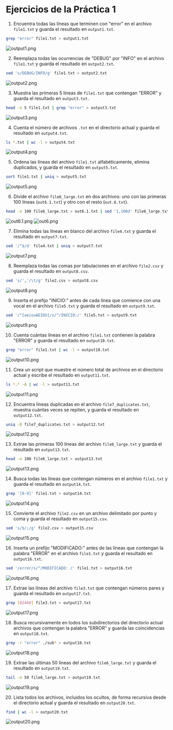 # Ejercicios de la Práctica 1

1. Encuentra todas las líneas que terminen con "error" en el archivo `file1.txt` y guarda el resultado en `output1.txt`.
```bash
grep "error" file1.txt > output1.txt
```
![output1.png](Imagenes/output1.png)


2. Reemplaza todas las ocurrencias de "DEBUG" por "INFO" en el archivo `file1.txt` y guarda el resultado en `output2.txt`.
```bash
sed 's/DEBUG/INFO/g' file1.txt > output2.txt
```
![output2.png](Imagenes/output2.png)


3. Muestra las primeras 5 líneas de `file1.txt` que contengan "ERROR" y guarda el resultado en `output3.txt.`
```bash
head -n 5 file1.txt | grep "error" > output3.txt
```
![output3.png](Imagenes/output3.png)


4. Cuenta el número de archivos `.txt` en el directorio actual y guarda el resultado en `output4.txt`.
```bash
ls *.txt | wc -l > output4.txt
```
![output4.png](Imagenes/output4.png)


5. Ordena las líneas del archivo `file1.txt` alfabéticamente, elimina duplicados, y guarda el resultado en `output5.txt`.
```bash
sort file1.txt | uniq > output5.txt
```
![output5.png](Imagenes/output5.png) 


6. Divide el archivo `file6_large.txt` en dos archivos: uno con las primeras 100 líneas (`out6.1.txt`) y otro con el resto (`out.6.txt`).
```bash
head -n 100 file6_large.txt > out6.1.txt | sed '1,100d' file6_large.txt > out.6.txt
```
![out6.1.png](Imagenes/out6.1.png)
![out6.png](Imagenes/out.6.png)


7. Elimina todas las líneas en blanco del archivo `file4.txt` y guarda el resultado en `output7.txt`.
```bash
sed '/^$/d' file4.txt | uniq > output7.txt
```
![output7.png](Imagenes/output7.png)


8. Reemplaza todas las comas por tabulaciones en el archivo `file2.csv` y guarda el resultado en `output8.csv`.
```bash
sed 's/','/\t/g' file2.csv > output8.csv 
```
![output8.png](Imagenes/output8.png) 


9. Inserta el prefijo "INICIO:" antes de cada línea que comience con una vocal en el archivo `file5.txt` y guarda el resultado en `output9.txt`.
```bash
sed '/^[aeiouAEIOU]/s/^/INICIO:/' file5.txt > output9.txt
```
![output9.png](Imagenes/output9.png)


10. Cuenta cuántas líneas en el archivo `file1.txt` contienen la palabra "ERROR" y guarda el resultado en `output10.txt`.
```bash
grep "error" file1.txt | wc -l > output10.txt
```
![output10.png](Imagenes/output10.png)


11. Crea un script que muestre el número total de archivos en el directorio actual y escribe el resultado en `output11.txt`. 
```bash
ls *.* -A | wc -l > output11.txt
```
![output11.png](Imagenes/output11.png)


12. Encuentra líneas duplicadas en el archivo `file7_duplicates.txt`, muestra cuántas veces se repiten, y guarda el resultado en `output12.txt`.
```bash
uniq -D file7_duplicates.txt > output12.txt
```
![output12.png](Imagenes/output12.png)


13. Extrae las primeras 100 líneas del archivo `file6_large.txt` y guarda el resultado en `output13.txt`.
```bash
head -n 100 file6_large.txt > output13.txt
```
![output13.png](Imagenes/output13.png)


14. Busca todas las líneas que contengan números en el archivo `file1.txt` y guarda el resultado en `output14.txt`.
```bash
grep '[0-9]' file1.txt > output14.txt
```
![output14.png](Imagenes/output14.png)


15. Convierte el archivo `file2.csv` en un archivo delimitado por punto y coma y guarda el resultado en `output15.csv`.
```bash
sed 's/$/;/g' file2.csv > output15.csv
```
![output15.png](Imagenes/output15.png)


16. Inserta un prefijo "MODIFICADO:" antes de las líneas que contengan la palabra "ERROR" en el archivo `file1.txt` y guarda el resultado en `output16.txt`.
```bash
sed '/error/s/^/MODIFICADO: /' file1.txt > output16.txt
```
![output16.png](Imagenes/output16.png)


17. Extrae las líneas del archivo `file3.txt` que contengan números pares y guarda el resultado en `output17.txt`.
```bash
grep [02468] file3.txt > output17.txt
 ```
![output17.png](Imagenes/output17.png)


18. Busca recursivamente en todos los subdirectorios del directorio actual archivos que contengan la palabra "ERROR" y guarda las coincidencias en `output18.txt`.
```bash
grep -r "error" ./sub* > output18.txt
```
![output18.png](Imagenes/output18.png)


19. Extrae las últimas 50 líneas del archivo `file6_large.txt` y guarda el resultado en `output19.txt`.
```bash
tail -n 50 file6_large.txt > output19.txt
```
![output19.png](Imagenes/output19.png)


20. Lista todos los archivos, incluidos los ocultos, de forma recursiva desde el directorio actual y guarda el resultado en `output20.txt`.
```bash
find | wc -l > output20.txt
```
![output20.png](Imagenes/output20.png)
